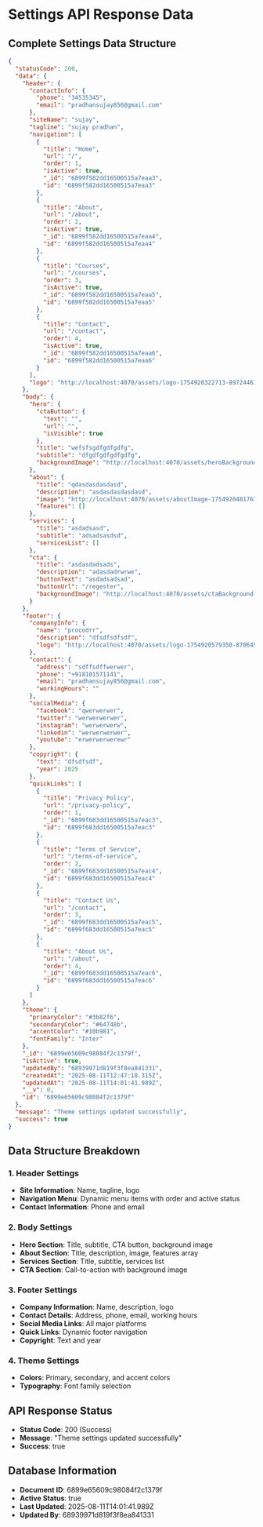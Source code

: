 # Settings API Response Data

## Complete Settings Data Structure

```json
{
  "statusCode": 200,
  "data": {
    "header": {
      "contactInfo": {
        "phone": "34535345",
        "email": "pradhansujay856@gmail.com"
      },
      "siteName": "sujay",
      "tagline": "sujay pradhan",
      "navigation": [
        {
          "title": "Home",
          "url": "/",
          "order": 1,
          "isActive": true,
          "_id": "6899f582dd16500515a7eaa3",
          "id": "6899f582dd16500515a7eaa3"
        },
        {
          "title": "About",
          "url": "/about",
          "order": 2,
          "isActive": true,
          "_id": "6899f582dd16500515a7eaa4",
          "id": "6899f582dd16500515a7eaa4"
        },
        {
          "title": "Courses",
          "url": "/courses",
          "order": 3,
          "isActive": true,
          "_id": "6899f582dd16500515a7eaa5",
          "id": "6899f582dd16500515a7eaa5"
        },
        {
          "title": "Contact",
          "url": "/contact",
          "order": 4,
          "isActive": true,
          "_id": "6899f582dd16500515a7eaa6",
          "id": "6899f582dd16500515a7eaa6"
        }
      ],
      "logo": "http://localhost:4070/assets/logo-1754920322713-897244611.jpg"
    },
    "body": {
      "hero": {
        "ctaButton": {
          "text": "",
          "url": "",
          "isVisible": true
        },
        "title": "wefsfsgdfgdfgdfg",
        "subtitle": "dfgdfgdfgdfgdfg",
        "backgroundImage": "http://localhost:4070/assets/heroBackground-1754920481723-284998667.png"
      },
      "about": {
        "title": "qdasdasdasdasd",
        "description": "asdasdasdasdasd",
        "image": "http://localhost:4070/assets/aboutImage-1754920481761-242446610.jpg",
        "features": []
      },
      "services": {
        "title": "asdadsasd",
        "subtitle": "adsadsasdsd",
        "servicesList": []
      },
      "cta": {
        "title": "asdasdadsads",
        "description": "adasdadrwrwe",
        "buttonText": "asdadsadsad",
        "buttonUrl": "/regester",
        "backgroundImage": "http://localhost:4070/assets/ctaBackground-1754920481763-475976951.jpg"
      }
    },
    "footer": {
      "companyInfo": {
        "name": "procodrr",
        "description": "dfsdfsdfsdf",
        "logo": "http://localhost:4070/assets/logo-1754920579350-870649528.jpg"
      },
      "contact": {
        "address": "sdffsdffwerwer",
        "phone": "+918101571141",
        "email": "pradhansujay856@gmail.com",
        "workingHours": ""
      },
      "socialMedia": {
        "facebook": "qwerwerwer",
        "twitter": "werwerwerwer",
        "instagram": "werwerwerw",
        "linkedin": "werwerwerwer",
        "youtube": "erwerwerwerewr"
      },
      "copyright": {
        "text": "dfsdfsdf",
        "year": 2025
      },
      "quickLinks": [
        {
          "title": "Privacy Policy",
          "url": "/privacy-policy",
          "order": 1,
          "_id": "6899f683dd16500515a7eac3",
          "id": "6899f683dd16500515a7eac3"
        },
        {
          "title": "Terms of Service",
          "url": "/terms-of-service",
          "order": 2,
          "_id": "6899f683dd16500515a7eac4",
          "id": "6899f683dd16500515a7eac4"
        },
        {
          "title": "Contact Us",
          "url": "/contact",
          "order": 3,
          "_id": "6899f683dd16500515a7eac5",
          "id": "6899f683dd16500515a7eac5"
        },
        {
          "title": "About Us",
          "url": "/about",
          "order": 4,
          "_id": "6899f683dd16500515a7eac6",
          "id": "6899f683dd16500515a7eac6"
        }
      ]
    },
    "theme": {
      "primaryColor": "#3b82f6",
      "secondaryColor": "#64748b",
      "accentColor": "#10b981",
      "fontFamily": "Inter"
    },
    "_id": "6899e65609c98084f2c1379f",
    "isActive": true,
    "updatedBy": "68939971d819f3f8ea841331",
    "createdAt": "2025-08-11T12:47:18.315Z",
    "updatedAt": "2025-08-11T14:01:41.989Z",
    "__v": 0,
    "id": "6899e65609c98084f2c1379f"
  },
  "message": "Theme settings updated successfully",
  "success": true
}
```

## Data Structure Breakdown

### 1. Header Settings
- **Site Information**: Name, tagline, logo
- **Navigation Menu**: Dynamic menu items with order and active status
- **Contact Information**: Phone and email

### 2. Body Settings
- **Hero Section**: Title, subtitle, CTA button, background image
- **About Section**: Title, description, image, features array
- **Services Section**: Title, subtitle, services list
- **CTA Section**: Call-to-action with background image

### 3. Footer Settings
- **Company Information**: Name, description, logo
- **Contact Details**: Address, phone, email, working hours
- **Social Media Links**: All major platforms
- **Quick Links**: Dynamic footer navigation
- **Copyright**: Text and year

### 4. Theme Settings
- **Colors**: Primary, secondary, and accent colors
- **Typography**: Font family selection

## API Response Status
- **Status Code**: 200 (Success)
- **Message**: "Theme settings updated successfully"
- **Success**: true

## Database Information
- **Document ID**: 6899e65609c98084f2c1379f
- **Active Status**: true
- **Last Updated**: 2025-08-11T14:01:41.989Z
- **Updated By**: 68939971d819f3f8ea841331